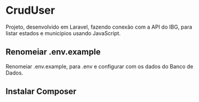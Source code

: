 # CrudUser
Projeto, desenvolvido em Laravel, fazendo conexão com a API do IBG, para listar estados e municipios usando JavaScript.

## Renomeiar .env.example
Renomeiar .env.example, para .env e configurar com os dados do Banco de Dados.

## Instalar Composer
